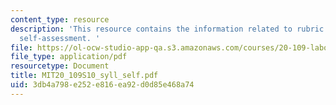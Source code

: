 ```yaml
---
content_type: resource
description: 'This resource contains the information related to rubric for participation,
  self-assessment. '
file: https://ol-ocw-studio-app-qa.s3.amazonaws.com/courses/20-109-laboratory-fundamentals-in-biological-engineering-spring-2010/3db4a798e252e816ea92d0d85e468a74_MIT20_109S10_syll_self.pdf
file_type: application/pdf
resourcetype: Document
title: MIT20_109S10_syll_self.pdf
uid: 3db4a798-e252-e816-ea92-d0d85e468a74
---
```

